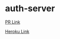 # auth-server

[PR Link](hhttps://github.com/YaseinBurqan/bearer-auth/pulls)

[Heroku Link](https://yasein-auth-server.herokuapp.com/)
